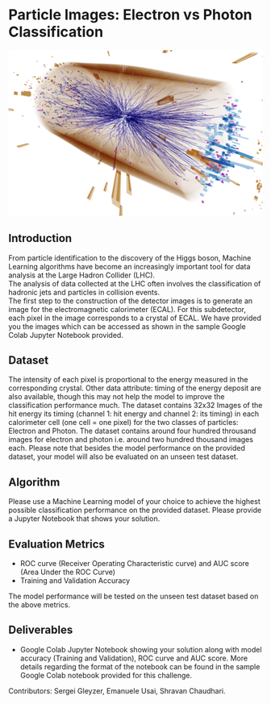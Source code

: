 # Particle Images: Electron vs Photon Classification    
![GitHub Logo](images/CollisionImage.png)

## Introduction
From particle identification to the discovery of the Higgs boson, Machine Learning algorithms have become an increasingly important tool for data analysis at the Large Hadron Collider (LHC).  
The analysis of data collected at the LHC often involves the classification of hadronic jets and particles in collision events.    
The first step to the construction of the detector images is to generate an image for the electromagnetic calorimeter (ECAL). For this subdetector, each pixel in the image corresponds to a crystal of ECAL. We have provided you the images which can be accessed as shown in the sample Google Colab Jupyter Notebook provided. 
## Dataset  
The intensity of each pixel is proportional to the energy measured in the corresponding crystal. Other data attribute: timing of the energy deposit are also available, though this may not help the model to improve the classification performance much. 
The dataset contains 32x32 Images of the hit energy its timing (channel 1: hit energy and channel 2: its timing) in each calorimeter cell (one cell = one pixel) for the two classes of particles: Electron and Photon. 
The dataset contains around four hundred throusand images for electron and photon i.e. around two hundred thousand images each. Please note that besides the model performance on the provided dataset, your model will also be evaluated on an unseen test dataset.
## Algorithm 
Please use a Machine Learning model of your choice to achieve the highest possible classification performance on the provided dataset. Please provide a Jupyter Notebook that shows your solution.
## Evaluation Metrics  
* ROC curve (Receiver Operating Characteristic curve) and AUC score (Area Under the ROC Curve)   
* Training and Validation Accuracy   

The model performance will be tested on the unseen test dataset based on the above metrics.
## Deliverables  
* Google Colab Jupyter Notebook showing your solution along with model accuracy (Training and Validation), ROC curve and AUC score. More details regarding the format of the notebook can be found in the sample Google Colab notebook provided for this challenge.  

Contributors: Sergei Gleyzer, Emanuele Usai, Shravan Chaudhari. 


  
